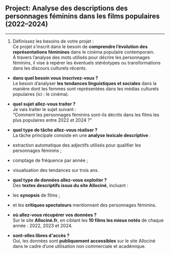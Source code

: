 ## Project: Analyse des descriptions des personnages féminins dans les films populaires (2022–2024) 
---
1. Définissez les besoins de votre projet :   
  Ce projet s’inscrit dans le besoin de **comprendre l’évolution des représentations féminines** dans le cinéma populaire contemporain.  
À travers l’analyse des mots utilisés pour décrire les personnages féminins, il vise à repérer les éventuels stéréotypes ou transformations dans les discours culturels récents.   

- **dans quel besoin vous inscrivez-vous ?**   
  Le besoin d’analyser **les tendances linguistiques et sociales** dans la manière dont les femmes sont représentées dans les médias culturels populaires (ici : le cinéma).

- **quel sujet allez-vous traiter ?**   
  Je vais traiter le sujet suivant :  
  “Comment les personnages féminins sont-ils décrits dans les films les plus populaires entre 2022 et 2024 ?”   

- **quel type de tâche allez-vous réaliser ?**   
  La tâche principale consiste en une **analyse lexicale descriptive** :   
- extraction automatique des adjectifs utilisés pour qualifier les personnages féminins ;   
- comptage de fréquence par année ;   
- visualisation des tendances sur trois ans.   

- **quel type de données allez-vous exploiter ?**   
  Des **textes descriptifs issus du site Allociné**, incluant :   
- les **synopsis** de films ;   
- et les **critiques spectateurs** mentionnant des personnages féminins.   

- **où allez-vous récupérer vos données ?**   
  Sur le site **Allociné.fr**, en ciblant les **10 films les mieux notés** de chaque année : 2022, 2023 et 2024.

- **sont-elles libres d'accès ?**   
  Oui, les données sont **publiquement accessibles** sur le site Allociné dans le cadre d’une utilisation non commerciale et académique.
